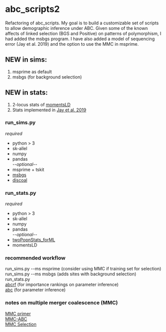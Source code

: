 # abc_scripts2
Refactoring of abc_scripts.
My goal is to build a customizable set of scripts to allow demographic inference under ABC. Given some of the known affects of linked selection (BGS and Positive) on patterns of polymorphism, I had added the msbgs program. I have also added a model of sequencing error (Jay et al. 2019) and the option to use the MMC in msprime.

## NEW in sims: 
1. msprime as default
2. msbgs (for background selection)

## NEW in stats: 
1. 2-locus stats of [momentsLD](https://bitbucket.org/simongravel/moments/src/LD/)
2. Stats implemented in [Jay et al. 2019](https://doi.org/10.1093/molbev/msz038)

### run_sims.py 
 *required*
 * python > 3
 * sk-allel
 * numpy
 * pandas  
 --*optional*--
 * msprime + tskit
 * [msbgs](https://zeng-lab.group.shef.ac.uk/wordpress/?page_id=28)
 * [discoal](https://github.com/kr-colab/discoal)

### run_stats.py
 *required*
 * python > 3
 * sk-allel
 * numpy
 * pandas  
 --*optional*--  
 * [twoPopnStats_forML](https://github.com/kr-colab/FILET)
 * momentsLD

### recommended workflow
run_sims.py --ms msprime (consider using MMC if training set for selection)
run_sims.py --ms msbgs (adds sites with background selection)
run_stats.py  
[abcrf](https://cran.r-project.org/web/packages/abcrf/index.html) (for importance rankings on parameter inference)  
[abc](https://cran.r-project.org/web/packages/abc/vignettes/abcvignette.pdf) (for parameter inference)

### notes on multiple merger coalescence (MMC)
[MMC primer](https://pubmed.ncbi.nlm.nih.gov/24750385/)  
[MMC-ABC](https://pubmed.ncbi.nlm.nih.gov/30651284/)  
[MMC Selection](https://pubmed.ncbi.nlm.nih.gov/32396636/)  

